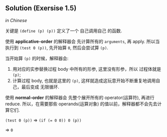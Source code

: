 ## Solution (Exersise 1.5)
*in Chinese*

关键是 `(define (p) (p))` 定义了一个 自己调用自己 的函数.

使用 **applicative-order** 的解释器会
先计算所有的 `arguments`, 再 apply.
所以当执行到 `(test 0 (p))`, 先开始算 `0`, 然后会尝试算 `(p)`.

当开始算 `(p)` 的时候，解释器会:
1. 用对应的实参替换过程 body 中所有的形参, 这里没有形参，所以 过程体就是 `(p)`;
2. 计算过程 body, 也就是这里的 `(p)`, 这样就造成这玩意开始不断重复地调用自己，最后变成 无限循环.


使用 **normal-order** 的解释器会
先整个展开所有的 operator(运算符), 再进行 reduce.
所以，在需要那些 operands(运算对象) 的值以前，解释器都不会先去计算它们.

`(test 0 (p))`
=>
`(if (= 0 0))
      0
      (p))`

=>
`0`

